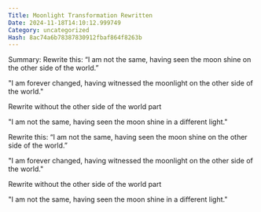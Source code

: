 ```yaml
---
Title: Moonlight Transformation Rewritten
Date: 2024-11-18T14:10:12.999749
Category: uncategorized
Hash: 8ac74a6b78387830912fbaf864f8263b
---
```

Summary: Rewrite this: “I am not the same, having seen the moon 
shine on the other side of the world.”

"I am forever changed, having witnessed the moonlight on the other side of the world."

Rewrite without the other side of the world part

"I am not the same, having seen the moon shine in a different light."

Rewrite this: “I am not the same, having seen the moon 
shine on the other side of the world.”

"I am forever changed, having witnessed the moonlight on the other side of the world."

Rewrite without the other side of the world part

"I am not the same, having seen the moon shine in a different light."